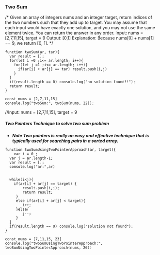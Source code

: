 ### Two Sum 


/* Given an array of integers nums and an integer target, return indices of the two numbers such that they add up to target. You may assume that each input would have exactly one solution, and you may not use the same element twice. You can return the answer in any order.
Input: nums = [2,7,11,15], target = 9
Output: [0,1]
Explanation: Because nums[0] + nums[1] == 9, we return [0, 1]. */

```
function twoSum(ar, tar){
  var result = [];
  for(let i =0 ;i<= ar.length; i++){
    for(let j =1 ;i<= ar.length; i++){
      if(ar[i] + ar[j] == tar) result.push(i,j)
    }
  }
  if(result.length == 0) console.log("no solution found!!");
  return result;
}

const nums = [2,7,11,15]
console.log("twoSum:", twoSum(nums, 22)); 
```

//Input: nums = [2,7,11,15], target = 9

##### Two Pointers Technique to solve two sum problem
-  ***Note Two pointers is really an easy and effective technique that is typically used for searching pairs in a sorted array.***

```
function twoSumUsingTwoPointerApproach(ar, target){
	var i = 0 ;
  var j = ar.length-1;
  var result = [];
  console.log("ar:",ar)
  
  
  while(i<j){
  	if(ar[i] + ar[j] == target) {
        result.push(i,j); 
        return result;
     }
     else if(ar[i] + ar[j] < target){
        i++;
     }else{
     	j--;
     }
  } 
  if(result.length == 0) console.log("solution not found");
}

const nums = [7,11,15, 23]
console.log("twoSumUsingTwoPointerApproach:", twoSumUsingTwoPointerApproach(nums, 26))
```


   
   